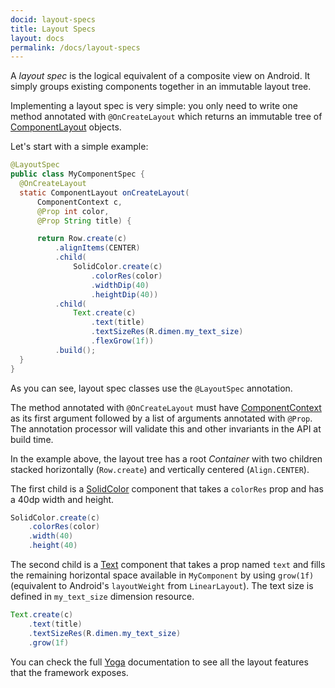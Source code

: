 ```yaml
---
docid: layout-specs
title: Layout Specs
layout: docs
permalink: /docs/layout-specs
---
```


A *layout spec* is the logical equivalent of a composite view on Android. It simply groups existing components together in an immutable layout tree.

Implementing a layout spec is very simple: you only need to write one method annotated with `@OnCreateLayout` which returns an immutable tree of [ComponentLayout](/javadoc/com/facebook/litho/ComponentLayout) objects.

Let's start with a simple example:

```java
@LayoutSpec
public class MyComponentSpec {
  @OnCreateLayout
  static ComponentLayout onCreateLayout(
      ComponentContext c,
      @Prop int color,
      @Prop String title) {

      return Row.create(c)
          .alignItems(CENTER)
          .child(
              SolidColor.create(c)
                  .colorRes(color)
                  .widthDip(40)
                  .heightDip(40))
          .child(
              Text.create(c)
                  .text(title)
                  .textSizeRes(R.dimen.my_text_size)
                  .flexGrow(1f))
          .build();
  }
}
```

As you can see, layout spec classes use the `@LayoutSpec` annotation.

The method annotated with `@OnCreateLayout` must have [ComponentContext](/javadoc/com/facebook/litho/ComponentContext) as its first argument followed by a list of arguments annotated with `@Prop`. The annotation processor will validate this and other invariants in the API at build time.

In the example above, the layout tree has a root *Container* with two children stacked horizontally (`Row.create`) and vertically centered (`Align.CENTER`).

The first child is a [SolidColor](/javadoc/com/facebook/litho/widget/SolidColor) component that takes a `colorRes` prop and has a 40dp width and height.

```java
SolidColor.create(c)
    .colorRes(color)
    .width(40)
    .height(40)
```

The second child is a [Text](/javadoc/com/facebook/litho/widget/Text) component that takes a prop named `text` and fills the remaining horizontal space available in `MyComponent` by using `grow(1f)` (equivalent to Android's `layoutWeight` from `LinearLayout`). The text size is defined in `my_text_size` dimension resource.

```java
Text.create(c)
    .text(title)
    .textSizeRes(R.dimen.my_text_size)
    .grow(1f)
```
You can check the full [Yoga](https://facebook.github.io/yoga/docs/learn-more/) documentation to see all the layout features that the framework exposes.
